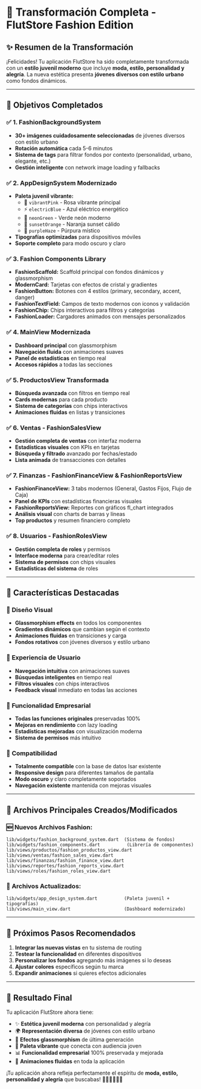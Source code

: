 # 🎨 Transformación Completa - FlutStore Fashion Edition

## ✨ Resumen de la Transformación

¡Felicidades! Tu aplicación FlutStore ha sido completamente transformada con un **estilo juvenil moderno** que incluye **moda, estilo, personalidad y alegría**. La nueva estética presenta **jóvenes diversos con estilo urbano** como fondos dinámicos.

---

## 🎯 Objetivos Completados

### ✅ **1. FashionBackgroundSystem**
- **30+ imágenes cuidadosamente seleccionadas** de jóvenes diversos con estilo urbano
- **Rotación automática** cada 5-6 minutos
- **Sistema de tags** para filtrar fondos por contexto (personalidad, urbano, elegante, etc.)
- **Gestión inteligente** con network image loading y fallbacks

### ✅ **2. AppDesignSystem Modernizado**
- **Paleta juvenil vibrante:**
  - 🌸 `vibrantPink` - Rosa vibrante principal
  - ⚡ `electricBlue` - Azul eléctrico energético  
  - 💚 `neonGreen` - Verde neón moderno
  - 🌅 `sunsetOrange` - Naranja sunset cálido
  - 💜 `purpleHaze` - Púrpura místico
- **Tipografías optimizadas** para dispositivos móviles
- **Soporte completo** para modo oscuro y claro

### ✅ **3. Fashion Components Library**
- **FashionScaffold:** Scaffold principal con fondos dinámicos y glassmorphism
- **ModernCard:** Tarjetas con efectos de cristal y gradientes
- **FashionButton:** Botones con 4 estilos (primary, secondary, accent, danger)
- **FashionTextField:** Campos de texto modernos con iconos y validación
- **FashionChip:** Chips interactivos para filtros y categorías
- **FashionLoader:** Cargadores animados con mensajes personalizados

### ✅ **4. MainView Modernizada**
- **Dashboard principal** con glassmorphism
- **Navegación fluida** con animaciones suaves
- **Panel de estadísticas** en tiempo real
- **Accesos rápidos** a todas las secciones

### ✅ **5. ProductosView Transformada**
- **Búsqueda avanzada** con filtros en tiempo real
- **Cards modernas** para cada producto
- **Sistema de categorías** con chips interactivos
- **Animaciones fluidas** en listas y transiciones

### ✅ **6. Ventas - FashionSalesView**
- **Gestión completa de ventas** con interfaz moderna
- **Estadísticas visuales** con KPIs en tarjetas
- **Búsqueda y filtrado** avanzado por fechas/estado
- **Lista animada** de transacciones con detalles

### ✅ **7. Finanzas - FashionFinanceView & FashionReportsView**
- **FashionFinanceView:** 3 tabs modernos (General, Gastos Fijos, Flujo de Caja)
- **Panel de KPIs** con estadísticas financieras visuales
- **FashionReportsView:** Reportes con gráficos fl_chart integrados
- **Análisis visual** con charts de barras y líneas
- **Top productos** y resumen financiero completo

### ✅ **8. Usuarios - FashionRolesView**  
- **Gestión completa de roles** y permisos
- **Interface moderna** para crear/editar roles
- **Sistema de permisos** con chips visuales
- **Estadísticas del sistema** de roles

---

## 🌟 Características Destacadas

### 🎨 **Diseño Visual**
- **Glassmorphism effects** en todos los componentes
- **Gradientes dinámicos** que cambian según el contexto
- **Animaciones fluidas** en transiciones y carga
- **Fondos rotativos** con jóvenes diversos y estilo urbano

### 📱 **Experiencia de Usuario**
- **Navegación intuitiva** con animaciones suaves
- **Búsquedas inteligentes** en tiempo real
- **Filtros visuales** con chips interactivos
- **Feedback visual** inmediato en todas las acciones

### 💼 **Funcionalidad Empresarial**
- **Todas las funciones originales** preservadas 100%
- **Mejoras en rendimiento** con lazy loading
- **Estadísticas mejoradas** con visualización moderna
- **Sistema de permisos** más intuitivo

### 🔄 **Compatibilidad**
- **Totalmente compatible** con la base de datos Isar existente
- **Responsive design** para diferentes tamaños de pantalla  
- **Modo oscuro** y claro completamente soportados
- **Navegación existente** mantenida con mejoras visuales

---

## 📁 Archivos Principales Creados/Modificados

### 🆕 **Nuevos Archivos Fashion:**
```
lib/widgets/fashion_background_system.dart  (Sistema de fondos)
lib/widgets/fashion_components.dart          (Librería de componentes)
lib/views/productos/fashion_productos_view.dart
lib/views/ventas/fashion_sales_view.dart
lib/views/finanzas/fashion_finance_view.dart
lib/views/reportes/fashion_reports_view.dart
lib/views/roles/fashion_roles_view.dart
```

### 🔄 **Archivos Actualizados:**
```
lib/widgets/app_design_system.dart          (Paleta juvenil + tipografías)
lib/views/main_view.dart                    (Dashboard modernizado)
```

---

## 🚀 Próximos Pasos Recomendados

1. **Integrar las nuevas vistas** en tu sistema de routing
2. **Testear la funcionalidad** en diferentes dispositivos
3. **Personalizar los fondos** agregando más imágenes si lo deseas
4. **Ajustar colores** específicos según tu marca
5. **Expandir animaciones** si quieres efectos adicionales

---

## 🎯 Resultado Final

Tu aplicación FlutStore ahora tiene:

- ✨ **Estética juvenil moderna** con personalidad y alegría
- 🌍 **Representación diversa** de jóvenes con estilo urbano
- 💎 **Efectos glassmorphism** de última generación
- 🎨 **Paleta vibrante** que conecta con audiencia joven
- 📊 **Funcionalidad empresarial** 100% preservada y mejorada
- 🔄 **Animaciones fluidas** en toda la aplicación

¡Tu aplicación ahora refleja perfectamente el espíritu de **moda, estilo, personalidad y alegría** que buscabas! 🎉👨‍👩‍👧‍👦✨